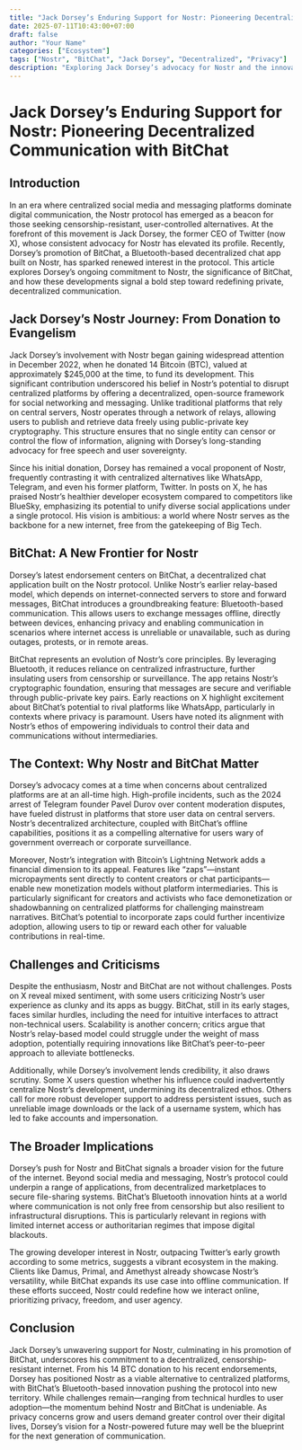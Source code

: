 ```yaml
---
title: "Jack Dorsey’s Enduring Support for Nostr: Pioneering Decentralized Communication with BitChat"
date: 2025-07-11T10:43:00+07:00
draft: false
author: "Your Name"
categories: ["Ecosystem"]
tags: ["Nostr", "BitChat", "Jack Dorsey", "Decentralized", "Privacy"]
description: "Exploring Jack Dorsey’s advocacy for Nostr and the innovative BitChat app, a Bluetooth-based decentralized chat solution."
---
```


# Jack Dorsey’s Enduring Support for Nostr: Pioneering Decentralized Communication with BitChat

## Introduction

In an era where centralized social media and messaging platforms dominate digital communication, the Nostr protocol has emerged as a beacon for those seeking censorship-resistant, user-controlled alternatives. At the forefront of this movement is Jack Dorsey, the former CEO of Twitter (now X), whose consistent advocacy for Nostr has elevated its profile. Recently, Dorsey’s promotion of BitChat, a Bluetooth-based decentralized chat app built on Nostr, has sparked renewed interest in the protocol. This article explores Dorsey’s ongoing commitment to Nostr, the significance of BitChat, and how these developments signal a bold step toward redefining private, decentralized communication.

## Jack Dorsey’s Nostr Journey: From Donation to Evangelism

Jack Dorsey’s involvement with Nostr began gaining widespread attention in December 2022, when he donated 14 Bitcoin (BTC), valued at approximately $245,000 at the time, to fund its development. This significant contribution underscored his belief in Nostr’s potential to disrupt centralized platforms by offering a decentralized, open-source framework for social networking and messaging. Unlike traditional platforms that rely on central servers, Nostr operates through a network of relays, allowing users to publish and retrieve data freely using public-private key cryptography. This structure ensures that no single entity can censor or control the flow of information, aligning with Dorsey’s long-standing advocacy for free speech and user sovereignty.

Since his initial donation, Dorsey has remained a vocal proponent of Nostr, frequently contrasting it with centralized alternatives like WhatsApp, Telegram, and even his former platform, Twitter. In posts on X, he has praised Nostr’s healthier developer ecosystem compared to competitors like BlueSky, emphasizing its potential to unify diverse social applications under a single protocol. His vision is ambitious: a world where Nostr serves as the backbone for a new internet, free from the gatekeeping of Big Tech.

## BitChat: A New Frontier for Nostr

Dorsey’s latest endorsement centers on BitChat, a decentralized chat application built on the Nostr protocol. Unlike Nostr’s earlier relay-based model, which depends on internet-connected servers to store and forward messages, BitChat introduces a groundbreaking feature: Bluetooth-based communication. This allows users to exchange messages offline, directly between devices, enhancing privacy and enabling communication in scenarios where internet access is unreliable or unavailable, such as during outages, protests, or in remote areas.

BitChat represents an evolution of Nostr’s core principles. By leveraging Bluetooth, it reduces reliance on centralized infrastructure, further insulating users from censorship or surveillance. The app retains Nostr’s cryptographic foundation, ensuring that messages are secure and verifiable through public-private key pairs. Early reactions on X highlight excitement about BitChat’s potential to rival platforms like WhatsApp, particularly in contexts where privacy is paramount. Users have noted its alignment with Nostr’s ethos of empowering individuals to control their data and communications without intermediaries.

## The Context: Why Nostr and BitChat Matter

Dorsey’s advocacy comes at a time when concerns about centralized platforms are at an all-time high. High-profile incidents, such as the 2024 arrest of Telegram founder Pavel Durov over content moderation disputes, have fueled distrust in platforms that store user data on central servers. Nostr’s decentralized architecture, coupled with BitChat’s offline capabilities, positions it as a compelling alternative for users wary of government overreach or corporate surveillance.

Moreover, Nostr’s integration with Bitcoin’s Lightning Network adds a financial dimension to its appeal. Features like “zaps”—instant micropayments sent directly to content creators or chat participants—enable new monetization models without platform intermediaries. This is particularly significant for creators and activists who face demonetization or shadowbanning on centralized platforms for challenging mainstream narratives. BitChat’s potential to incorporate zaps could further incentivize adoption, allowing users to tip or reward each other for valuable contributions in real-time.

## Challenges and Criticisms

Despite the enthusiasm, Nostr and BitChat are not without challenges. Posts on X reveal mixed sentiment, with some users criticizing Nostr’s user experience as clunky and its apps as buggy. BitChat, still in its early stages, faces similar hurdles, including the need for intuitive interfaces to attract non-technical users. Scalability is another concern; critics argue that Nostr’s relay-based model could struggle under the weight of mass adoption, potentially requiring innovations like BitChat’s peer-to-peer approach to alleviate bottlenecks.

Additionally, while Dorsey’s involvement lends credibility, it also draws scrutiny. Some X users question whether his influence could inadvertently centralize Nostr’s development, undermining its decentralized ethos. Others call for more robust developer support to address persistent issues, such as unreliable image downloads or the lack of a username system, which has led to fake accounts and impersonation.

## The Broader Implications

Dorsey’s push for Nostr and BitChat signals a broader vision for the future of the internet. Beyond social media and messaging, Nostr’s protocol could underpin a range of applications, from decentralized marketplaces to secure file-sharing systems. BitChat’s Bluetooth innovation hints at a world where communication is not only free from censorship but also resilient to infrastructural disruptions. This is particularly relevant in regions with limited internet access or authoritarian regimes that impose digital blackouts.

The growing developer interest in Nostr, outpacing Twitter’s early growth according to some metrics, suggests a vibrant ecosystem in the making. Clients like Damus, Primal, and Amethyst already showcase Nostr’s versatility, while BitChat expands its use case into offline communication. If these efforts succeed, Nostr could redefine how we interact online, prioritizing privacy, freedom, and user agency.

## Conclusion

Jack Dorsey’s unwavering support for Nostr, culminating in his promotion of BitChat, underscores his commitment to a decentralized, censorship-resistant internet. From his 14 BTC donation to his recent endorsements, Dorsey has positioned Nostr as a viable alternative to centralized platforms, with BitChat’s Bluetooth-based innovation pushing the protocol into new territory. While challenges remain—ranging from technical hurdles to user adoption—the momentum behind Nostr and BitChat is undeniable. As privacy concerns grow and users demand greater control over their digital lives, Dorsey’s vision for a Nostr-powered future may well be the blueprint for the next generation of communication.